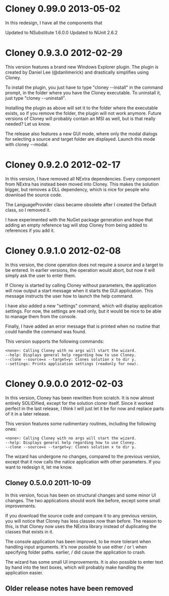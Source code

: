 Cloney 0.99.0		2013-05-02
==============================

In this redesign, I have all the components that

Updated to NSubstitute 1.6.0.0
Updated to NUnit 2.6.2




Cloney 0.9.3.0		2012-02-29
==============================

This version features a brand new Windows Explorer plugin. The
plugin is created by Daniel Lee (@danlimerick) and drastically
simplifies using Cloney.

To install the plugin, you just have to type "cloney --install"
in the command prompt, in the folder where you have the Cloney
executable. To uninstall it, just type "cloney --uninstall".

Installing the plugin as above will set it to the folder where
the executable exists, so if you remove the folder, the plugin
will not work anymore. Future versions of Cloney will probably
contain an MSI as well, but is that really needed? Let us know.

The release also features a new GUI mode, where only the modal
dialogs for selecting a source and target folder are displayed.
Launch this mode with cloney --modal. 



Cloney 0.9.2.0		2012-02-17
==============================

In this version, I have removed all NExtra dependencies. Every
component from NExtra has instead been moved into Cloney. This
makes the solution bigger, but removes a DLL dependency, which
is nice for people who download the source code.

The LanguageProvider class became obsolete after I created the
Default class, so I removed it.

I have experimented with the NuGet package generation and hope
that adding an empty reference tag will stop Cloney from being
added to references if you add it.



Cloney 0.9.1.0		2012-02-08
==============================

In this version, the clone operation does not require a source
and a target to be entered. In earlier versions, the operation
would abort, but now it will simply ask the user to enter them.

If Cloney is started by calling Cloney without parameters, the
application will now output a start message when it starts the
GUI application. This message instructs the user how to launch
the help command.

I have also added a new "settings" command, which will display
application settings. For now, the settings are read only, but
it would be nice to be able to manage them from the console.

Finally, I have added an error message that is printed when no
routine that could handle the command was found.

This version supports the following commands:

	<none>: Calling Cloney with no args will start the wizard.
	--help: Displays general help regarding how to use Cloney.
	--clone --source=x --target=y: Clones solution x to dir y.
	--settings: Prints application settings (readonly for now).


Cloney 0.9.0.0		2012-02-03
==============================

In this version, Cloney has been rewritten from scratch. It is
now almost entirely SOLIDified, except for the solution cloner
itself. Since it worked perfect in the last release, I think I
will just let it be for now and replace parts of it in a later
release.

This version features some rudimentary routines, including the
following ones:

	<none>: Calling Cloney with no args will start the wizard.
	--help: Displays general help regarding how to use Cloney.
	--clone --source=x --target=y: Clones solution x to dir y.

The wizard has undergone no changes, compared to the previous
version, except that it now calls the natice application with
other parameters. If you want to redesign it, let me know.



Cloney 0.5.0.0		2011-10-09
------------------------------

In this version, focus has been on structural changes and some
minor UI changes. The two applications should work like before,
except some small improvements.

If you download the source code and compare it to any previous
version, you will notice that Cloney has less classes now than
before. The reason to this, is that Cloney now uses the NExtra
library instead of duplicating the classes that exists in it.

The console application has been improved, to be more tolerant
when handling input arguments. It's now possible to use either
/ or \\ when specifying folder paths. earlier, / did cause the
application to crash.

The wizard has some small UI improvements. It is also possible
to enter text by hand into the text boxes, which will probably
make handling the application easier.



Older release notes have been removed
-------------------------------------

